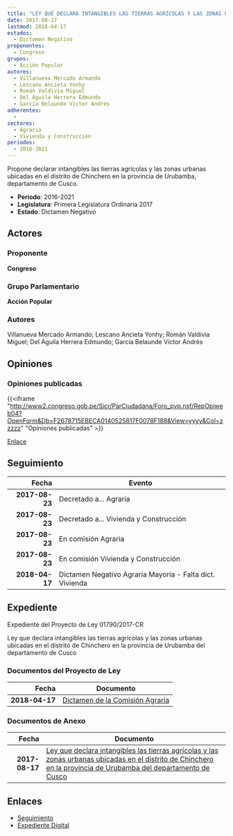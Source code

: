 ```yaml
---
title: "LEY QUE DECLARA INTANGIBLES LAS TIERRAS AGRÍCOLAS Y LAS ZONAS URBANAS UBICADAS EN EL DISTRITO DE CHINCHERO EN LA PROVINCIA DE URUBAMBA DEL DEPARTAMENTO DE CUSCO"
date: 2017-08-17
lastmod: 2018-04-17
estados: 
  - Dictamen Negativo
proponentes: 
  - Congreso
grupos: 
  - Acción Popular
autores: 
  - Villanueva Mercado Armando
  - Lescano Ancieta Yonhy
  - Román Valdivia Miguel
  - Del Águila Herrera Edmundo
  - García Belaunde Víctor Andrés
adherentes: 
  - 
sectores: 
  - Agraria
  - Vivienda y Construcción
periodos: 
  - 2016-2021
---
```


Propone declarar intangibles las tierras agrícolas y las zonas urbanas ubicadas en el distrito de Chinchero en la provincia de Urubamba, departamento de Cusco.

- **Periodo**: 2016-2021
- **Legislatura**: Primera Legislatura Ordinaria 2017
- **Estado**: Dictamen Negativo

## Actores

### Proponente

**Congreso**

### Grupo Parlamentario

**Acción Popular**

### Autores

Villanueva Mercado Armando; Lescano Ancieta Yonhy; Román Valdivia Miguel; Del Águila Herrera Edmundo; García Belaunde Víctor Andrés


## Opiniones

### Opiniones publicadas

{{<iframe "http://www2.congreso.gob.pe/Sicr/ParCiudadana/Foro_pvp.nsf/RepOpiweb04?OpenForm&Db=F2678715EBECA0140525817F0078F188&View=yyyy&Col=zzzzz" "Opiniones publicadas" >}}

[Enlace](http://www2.congreso.gob.pe/Sicr/ParCiudadana/Foro_pvp.nsf/RepOpiweb04?OpenForm&Db=F2678715EBECA0140525817F0078F188&View=yyyy&Col=zzzzz)

## Seguimiento

| Fecha | Evento |
|------:|--------|
| **2017-08-23** | Decretado a... Agraria|
| **2017-08-23** | Decretado a... Vivienda y Construcción|
| **2017-08-23** | En comisión Agraria|
| **2017-08-23** | En comisión Vivienda y Construcción|
| **2018-04-17** | Dictamen Negativo Agraria Mayoria - Falta dict. Vivienda|


## Expediente

Expediente del Proyecto de Ley 01790/2017-CR

Ley que declara intangibles las tierras agrícolas y las zonas urbanas ubicadas en el distrito de Chinchero en la provincia de Urubamba del departamento de Cusco


### Documentos del Proyecto de Ley

| Fecha | Documento |
|------:|--------|
| **2018-04-17** | [Dictamen de la Comisión Agraria](http://www.leyes.congreso.gob.pe/Documentos/2016_2021/Dictamenes/Proyectos_de_Ley/01790DC01MAY20180417.PDF) |

### Documentos de Anexo

| Fecha | Documento |
|------:|--------|
| **2017-08-17** | [Ley que declara intangibles las tierras agrícolas y las zonas urbanas ubicadas en el distrito de Chinchero en la provincia de Urubamba del departamento de Cusco](http://www.leyes.congreso.gob.pe/Documentos/2016_2021/Proyectos_de_Ley_y_de_Resoluciones_Legislativas/PL0179020170817.PDF) |

## Enlaces 

- [Seguimiento](http://www2.congreso.gob.pehttp://www2.congreso.gob.pe/Sicr/TraDocEstProc/CLProLey2016.nsf/f7fff46988ca05b1052578e100829cc7/58b63b63447112680525817f00723ac4?OpenDocument)
- [Expediente Digital](http://www2.congreso.gob.pehttp://www2.congreso.gob.pe/Sicr/TraDocEstProc/CLProLey2016.nsf/f7fff46988ca05b1052578e100829cc7/58b63b63447112680525817f00723ac4?OpenDocument&Click=05257FB7005EB655.eb71d0cf91d8294e05256cdf006b5706/$Body/0.1C6C)
